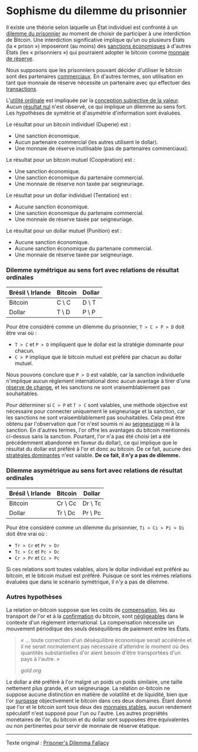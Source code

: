 Sophisme du dilemme du prisonnier
=================================

Il existe une théorie selon laquelle un État individuel est confronté à un [dilemme du prisonnier](https://fr.wikipedia.org/wiki/Dilemme_du_prisonnier) au moment de choisir de participer à une interdiction de Bitcoin. Une interdiction significative implique qu'un ou plusieurs États (la « prison ») imposeront (au moins) des [sanctions économiques](https://www.cfr.org/backgrounder/what-are-economic-sanctions) à d'autres États (les « prisonniers ») qui pourraient adopter le bitcoin comme [monnaie de réserve](https://fr.wikipedia.org/wiki/Monnaie_de_r%C3%A9serve).

Nous supposons que les prisonniers pouvant décider d'utiliser le bitcoin sont des partenaires [commerciaux](ch101-glossary.md#commerce). En d'autres termes, son utilisation en tant que monnaie de réserve nécessite un partenaire avec qui effectuer des [transactions](ch101-glossary.md#transaction).

L'[utilité ordinale](https://fr.wikipedia.org/wiki/Th%C3%A9orie_du_consommateur_(micro%C3%A9conomie)#Utilit%C3%A9_ordinale) est impliquée par la [conception subjective de la valeur](https://fr.wikipedia.org/wiki/Conception_subjective_de_la_valeur). Aucun [résultat nul](https://fr.wikipedia.org/wiki/Match_nul) n'est observé, ce qui implique un dilemme au sens fort. Les hypothèses de symétrie et d'asymétrie d'information sont évaluées.

Le résultat pour un bitcoin individuel (Duperie) est :

* Une sanction économique.
* Aucun partenaire commercial (les autres utilisent le dollar).
* Une monnaie de réserve inutilisable (pas de partenaires commerciaux).

Le résultat pour un bitcoin mutuel (Coopération) est :

* Une sanction économique.
* Une sanction économique du partenaire commercial.
* Une monnaie de réserve non taxée par seigneuriage.

Le résultat pour un dollar individuel (Tentation) est :

* Aucune sanction économique.
* Une sanction économique du partenaire commercial.
* Une monnaie de réserve taxée par seigneuriage.

Le résultat pour un dollar mutuel (Punition) est :

* Aucune sanction économique.
* Aucune sanction économique du partenaire commercial.
* Une monnaie de réserve taxée par seigneuriage.

### Dilemme symétrique au sens fort avec relations de résultat ordinales

| Brésil \ Irlande | Bitcoin | Dollar |
|------------------|---------|--------|
| Bitcoin          | C \ C   | D \ T  |
| Dollar           | T \ D   | P \ P  |

Pour être considéré comme un dilemme du prisonnier, `T > C > P > D` doit être vrai où :

* `T > C` et `P > D` impliquent que le dollar est la stratégie dominante pour chacun.
* `C > P` implique que le bitcoin mutuel est préféré par chacun au dollar mutuel.

Nous pouvons conclure que `P > D` est valable, car la sanction individuelle n'implique aucun règlement international donc aucun avantage à tirer d'une [réserve de change](https://fr.wikipedia.org/wiki/R%C3%A9serves_de_change), et les sanctions ne sont vraisemblablement pas souhaitables.

Pour déterminer si `C > P` et `T > C` sont valables, une méthode objective est nécessaire pour connecter uniquement le seigneuriage et la sanction, car les sanctions ne sont vraisemblablement pas souhaitables. Cela peut être obtenu par l'observation que l'or n'est soumis ni au [seigneuriage](https://fr.wikipedia.org/wiki/Seigneuriage) ni à la sanction. En d'autres termes, l'or offre les avantages du bitcoin mentionnés ci-dessus sans la sanction. Pourtant, l'or n'a pas été choisi (et a été précédemment abandonné en faveur du dollar), ce qui implique que le résultat du dollar est préféré à l'or et donc au bitcoin. De ce fait, aucune des [stratégies dominantes](https://fr.wikipedia.org/wiki/Dominance_strat%C3%A9gique) n'est valable. **De ce fait, il n'y a pas de dilemme.**

### Dilemme asymétrique au sens fort avec relations de résultat ordinales

| Brésil \ Irlande | Bitcoin | Dollar  |
|------------------|---------|---------|
| Bitcoin          | Cr \ Cc | Dr \ Tc |
| Dollar           | Tr \ Dc | Pr \ Pc |

Pour être considéré comme un dilemme du prisonnier, `Ti > Ci > Pi > Di` doit être vrai où :

* `Tr > Cr` et `Pr > Dr`
* `Tc > Cc` et `Pc > Dc`
* `Cr > Pr` et `Cc > Pc`

Si ces relations sont toutes valables, alors le dollar individuel est préféré au bitcoin, et le bitcoin mutuel est préféré. Puisque ce sont les mêmes relations évaluées que dans le scénario symétrique, il n'y a pas de dilemme.

### Autres hypothèses

La relation or-bitcoin suppose que les coûts de [compensation](https://fr.wikipedia.org/wiki/Compensation_(finance)), liés au transport de l'or et à la [confirmation](ch101-glossary.md#confirmation) du bitcoin, sont [négligeables](https://www.gold.org/about-gold/history-of-gold/the-gold-standard) dans le contexte d'un règlement international. La compensation nécessite un mouvement périodique des seuls déséquilibres de paiement entre les États.

> « ... toute correction d'un déséquilibre économique serait accélérée et il ne serait normalement pas nécessaire d'attendre le moment où des quantités substantielles d'or aient besoin d'être transportées d'un pays à l'autre. »
>
> *gold.org*

Le dollar a été préféré à l'or malgré un poids un poids similaire, une taille nettement plus grande, et un seigneuriage. La relation or-bitcoin ne suppose aucune distinction en matière de volatilité et de liquidité, bien que l'or [surpasse](https://coinweek.com/bullion-report/bitcoin-vs-gold-10-crystal-clear-comparisons/) objectivement le bitcoin dans ces deux domaines. Étant donné que l'or et le bitcoin sont tous deux des [monnaies stables](ch030-stability-property.md), aucun rendement spéculatif n'est supposé pour l'un ou l'autre. Les autres propriétés monétaires de l'or, du bitcoin et du dollar sont supposées être équivalentes ou non pertinentes pour servir de monnaie de réserve étatique.

---

Texte original : [Prisoner's Dilemma Fallacy](https://github.com/libbitcoin/libbitcoin-system/wiki/Prisoner's-Dilemma-Fallacy)